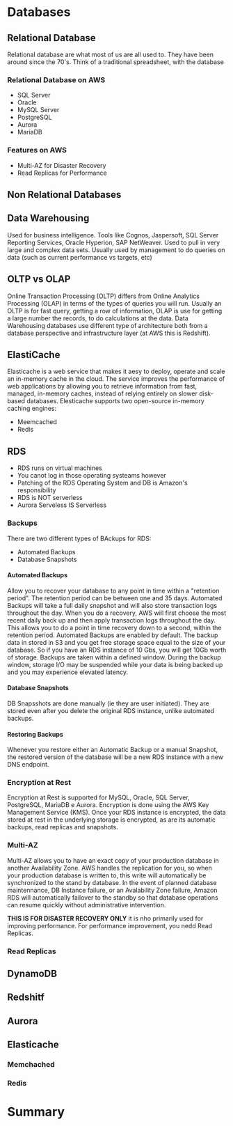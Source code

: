 # Databases

## Relational Database

Relational database are what most of us are all used to. They have been around since the 70's. Think of a traditional spreadsheet, with the database

### Relational Database on AWS

- SQL Server
- Oracle
- MySQL Server
- PostgreSQL
- Aurora
- MariaDB

### Features on AWS

- Multi-AZ for Disaster Recovery
- Read Replicas for Performance

## Non Relational Databases


## Data Warehousing

Used for business intelligence. Tools like Cognos, Jaspersoft, SQL Server Reporting Services, Oracle Hyperion, SAP NetWeaver.
Used to pull in very large and complex data sets. Usually used by management to do queries on data (such as current performance vs targets, etc)

## OLTP vs OLAP

Online Transaction Processing (OLTP) differs from Online Analytics Processing (OLAP) in terms of the types of queries you will run. Usually an OLTP is for fast query, getting a row of information, OLAP is use for getting a large number the records, to do calculations at the data.
Data Warehousing databases use different type of architecture both from a database perspective and infrastructure layer (at AWS this is Redshift).

## ElastiCache

Elasticache is a web service that makes it aesy to deploy, operate and scale an in-memory cache in the cloud. The service improves the performance of web applications by allowing you to retrieve information from fast, managed, in-memory caches, instead of relying entirely on slower disk-based databases.
Elesticache supports two open-source in-memory caching engines:
- Meemcached
- Redis

## RDS

- RDS runs on virtual machines
- You canot log in those operating systeams however
- Patching of the RDS Operating System and DB is Amazon's responsibility
- RDS is NOT serverless
- Aurora Serveless IS Serverless

### Backups

There are two different types of BAckups for RDS:
- Automated Backups
- Database Snapshots

#### Automated Backups

Allow you to recover your database to any point in time within a "retention period". The retention period can be between one and 35 days. Automated Backups will take a full daily snapshot and will also store transaction logs throughout the day. When you do a recovery, AWS will first choose the most recent daily back up and then apply transaction logs throughout the day. This allows you to do a point in time recovery down to a second, within the retention period.
Automated Backups are enabled by default. The backup data in stored in S3 and you get free storage space equal to the size of your database. So if you have an RDS instance of 10 Gbs, you will get 10Gb worth of storage.
Backups are taken within a defined window. During the backup window, storage I/O may be suspended while your data is being backed up and you may experience elevated latency.

#### Database Snapshots

DB Snapsshots are done manually (ie they are user initiated). They are stored even after you delete the original RDS instance, unlike automated backups.

#### Restoring Backups

Whenever you restore either an Automatic Backup or a manual Snapshot, the restored version of the database will be a new RDS instance with a new DNS endpoint.

### Encryption at Rest

Encryption at Rest is supported for MySQL, Oracle, SQL Server, PostgreSQL, MariaDB e Aurora. Encryption is done using the AWS Key Management Service (KMS). Once your RDS instance is encrypted, the data stored at rest in the underlying storage is encrypted, as are its automatic backups, read replicas and snapshots.

### Multi-AZ

Multi-AZ allows you to have an exact copy of your production database in another Availability Zone. AWS handles the replication for you, so when your production database is written to, this write will automatically be synchronized to the stand by database.
In the event of planned database maintennance, DB Instance failure, or an Avalability Zone failure, Amazon RDS will automatically failover to the standby so that database operations can resume quickly without administrative intervention.

**THIS IS FOR DISASTER RECOVERY ONLY** it is nho primarily used for improving performance. For performance improvement, you nedd Read Replicas.

### Read Replicas



## DynamoDB

## Redshitf

## Aurora

## Elasticache

### Memchached

### Redis

# Summary
